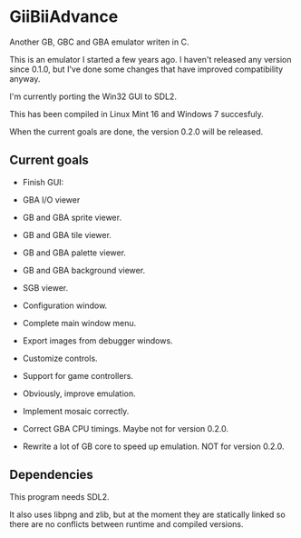 GiiBiiAdvance
=============

Another GB, GBC and GBA emulator writen in C.

This is an emulator I started a few years ago. I haven't released any version since 0.1.0, but I've done some changes that have improved compatibility anyway.

I'm currently porting the Win32 GUI to SDL2.

This has been compiled in Linux Mint 16 and Windows 7 succesfuly.

When the current goals are done, the version 0.2.0 will be released.

Current goals
-------------

- Finish GUI:
 - GBA I/O viewer
 - GB and GBA sprite viewer.
 - GB and GBA tile viewer.
 - GB and GBA palette viewer.
 - GB and GBA background viewer.
 - SGB viewer.
 - Configuration window.
 - Complete main window menu.
 - Export images from debugger windows.

- Customize controls.
 - Support for game controllers.

- Obviously, improve emulation.
 - Implement mosaic correctly.
 - Correct GBA CPU timings. Maybe not for version 0.2.0.
 - Rewrite a lot of GB core to speed up emulation. NOT for version 0.2.0.

Dependencies
------------

This program needs SDL2.

It also uses libpng and zlib, but at the moment they are statically linked so there are no conflicts between runtime and compiled versions.

